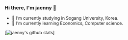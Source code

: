 ### Hi there, I'm jaenny 👋
- 🔭 I’m currently studying in Sogang University, Korea.
- 🌱 I’m currently learning Economics, Computer science.


[![jaenny's github stats](https://github-readme-stats.vercel.app/api?username=jaenny)]

<!--
**jaenny/jaenny** is a ✨ _special_ ✨ repository because its `README.md` (this file) appears on your GitHub profile.

Here are some ideas to get you started:

- 🔭 I’m currently studying in Sogang University, Korea.
- 🌱 I’m currently learning Economics, Computer science.
- 👯 I’m looking to collaborate on ...
- 🤔 I’m looking for help with ...
- 💬 Ask me about ...
- 📫 How to reach me: ...
- 😄 Pronouns: ...
- ⚡ Fun fact: ...
-->
